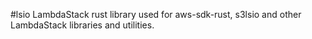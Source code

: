 #lsio
LambdaStack rust library used for aws-sdk-rust, s3lsio and other LambdaStack libraries and utilities.
